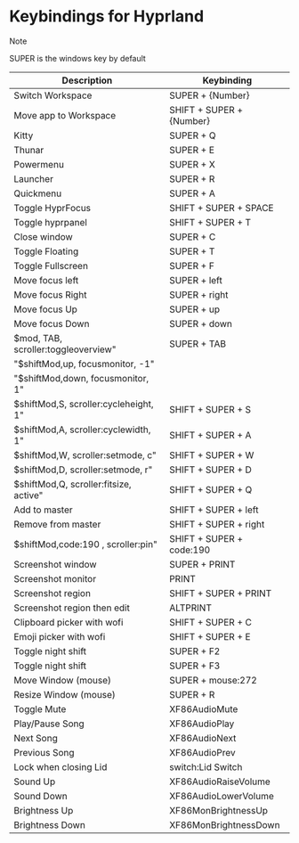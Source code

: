 [//]: # (This file is autogenerated)
# Keybindings for Hyprland

> [!NOTE]
> SUPER is the windows key by default

| Description | Keybinding |
| -- | -- |
| Switch Workspace | SUPER + {Number} |
| Move app to Workspace | SHIFT + SUPER + {Number} |
| Kitty | SUPER + Q |
| Thunar | SUPER + E |
| Powermenu | SUPER + X |
| Launcher | SUPER + R |
| Quickmenu | SUPER + A |
| Toggle HyprFocus | SHIFT + SUPER + SPACE  |
| Toggle hyprpanel | SHIFT + SUPER + T |
| Close window | SUPER + C |
| Toggle Floating | SUPER + T |
| Toggle Fullscreen | SUPER + F |
| Move focus left | SUPER + left |
| Move focus Right | SUPER + right |
| Move focus Up | SUPER + up |
| Move focus Down | SUPER + down |
| $mod, TAB, scroller:toggleoverview" | SUPER +  TAB |
| "$shiftMod,up, focusmonitor, -1"  |  |
| "$shiftMod,down, focusmonitor, 1"  |  |
| $shiftMod,S, scroller:cycleheight, 1" | SHIFT + SUPER + S |
| $shiftMod,A, scroller:cyclewidth, 1" | SHIFT + SUPER + A |
| $shiftMod,W, scroller:setmode, c" | SHIFT + SUPER + W |
| $shiftMod,D, scroller:setmode, r" | SHIFT + SUPER + D |
| $shiftMod,Q, scroller:fitsize, active" | SHIFT + SUPER + Q |
| Add to master | SHIFT + SUPER + left |
| Remove from master | SHIFT + SUPER + right |
| $shiftMod,code:190 , scroller:pin" | SHIFT + SUPER + code:190  |
| Screenshot window | SUPER + PRINT |
| Screenshot monitor | PRINT |
| Screenshot region | SHIFT + SUPER + PRINT |
| Screenshot region then edit | ALTPRINT |
| Clipboard picker with wofi | SHIFT + SUPER + C |
| Emoji picker with wofi | SHIFT + SUPER + E |
| Toggle night shift | SUPER + F2 |
| Toggle night shift | SUPER + F3 |
| Move Window (mouse) | SUPER + mouse:272 |
| Resize Window (mouse) | SUPER + R |
| Toggle Mute | XF86AudioMute |
| Play/Pause Song | XF86AudioPlay |
| Next Song | XF86AudioNext |
| Previous Song | XF86AudioPrev |
| Lock when closing Lid | switch:Lid Switch |
| Sound Up | XF86AudioRaiseVolume |
| Sound Down | XF86AudioLowerVolume |
| Brightness Up | XF86MonBrightnessUp |
| Brightness Down | XF86MonBrightnessDown |
